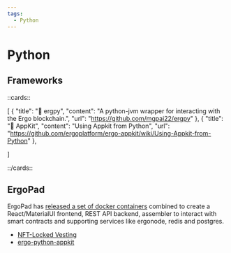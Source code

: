 ```yaml
---
tags:
  - Python
---
```



# Python

## Frameworks

::cards::

[
  {
    "title": "🔗 ergpy",
    "content": "A python-jvm wrapper for interacting with the Ergo blockchain.",
    "url": "https://github.com/mgpai22/ergpy"
  },
  {
    "title": "🔗 AppKit",
    "content": "Using Appkit from Python",
    "url": "https://github.com/ergoplatform/ergo-appkit/wiki/Using-Appkit-from-Python"
  },

]

::/cards::




## ErgoPad

ErgoPad has [released a set of docker containers](https://github.com/ergopad) combined to create a React/MaterialUI frontend, REST API backend, assembler to interact with smart contracts and supporting services like ergonode, redis and postgres.


- [NFT-Locked Vesting](https://github.com/ergopad/ergopad-api/blob/dev/app/contracts/NFTLockedVesting.md)
- [ergo-python-appkit](https://github.com/ergo-pad/ergo-python-appkit)
